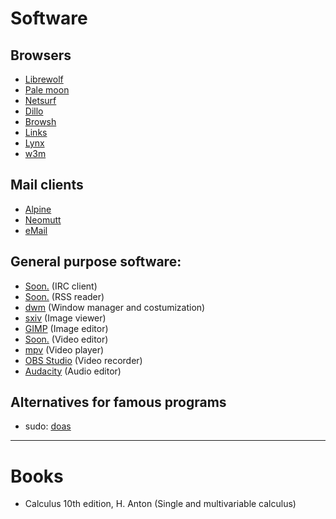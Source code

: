 # Software

## Browsers

* [Librewolf](https://librewolf.net)
* [Pale moon](https://www.palemoon.org)
* [Netsurf](http://www.netsurf-browser.org)
* [Dillo](http://www.dillo.org)
* [Browsh](https://www.brow.sh)
* [Links](http://links.twibright.com)
* [Lynx](https://lynx.invisible-island.net)
* [w3m](http://w3m.sourceforge.net)

## Mail clients

* [Alpine](https://alpineapp.email)
* [Neomutt](https://github.com/neomutt/neomutt)
* [eMail](https://github.com/deanproxy/eMail)

## General purpose software:

* [Soon.](?) (IRC client)
* [Soon.](?) (RSS reader)
* [dwm](https://dwm.suckless.org) (Window manager and costumization)
* [sxiv](https://github.com/muennich/sxiv) (Image viewer)
* [GIMP](https://www.gimp.org) (Image editor)
* [Soon.](?) (Video editor)
* [mpv](https://mpv.io) (Video player)
* [OBS Studio](https://obsproject.com) (Video recorder)
* [Audacity](?) (Audio editor)
 
## Alternatives for famous programs

- sudo: [doas](https://github.com/slicer69/doas)

-----------------------------------------------------------------------------

# Books

- Calculus 10th edition, H. Anton (Single and multivariable calculus)
